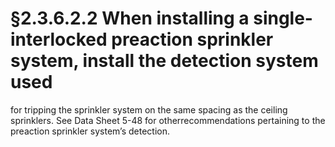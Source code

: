 # §2.3.6.2.2 When installing a single-interlocked preaction sprinkler system, install the detection system used



for tripping the sprinkler system on the same spacing as the ceiling sprinklers. See Data Sheet 5-48 for otherrecommendations pertaining to the preaction sprinkler system’s detection.